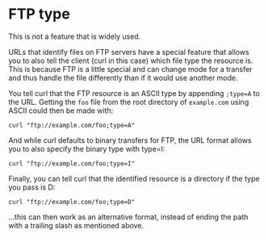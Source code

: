 # FTP type

This is not a feature that is widely used.

URLs that identify files on FTP servers have a special feature that allows you
to also tell the client (curl in this case) which file type the resource
is. This is because FTP is a little special and can change mode for a transfer
and thus handle the file differently than if it would use another mode.

You tell curl that the FTP resource is an ASCII type by appending `;type=A` to
the URL. Getting the `foo` file from the root directory of `example.com` using
ASCII could then be made with:

    curl "ftp://example.com/foo;type=A"

And while curl defaults to binary transfers for FTP, the URL format allows you
to also specify the binary type with type=I:

    curl "ftp://example.com/foo;type=I"

Finally, you can tell curl that the identified resource is a directory if the
type you pass is D:

    curl "ftp://example.com/foo;type=D"

…this can then work as an alternative format, instead of ending the path
with a trailing slash as mentioned above.
